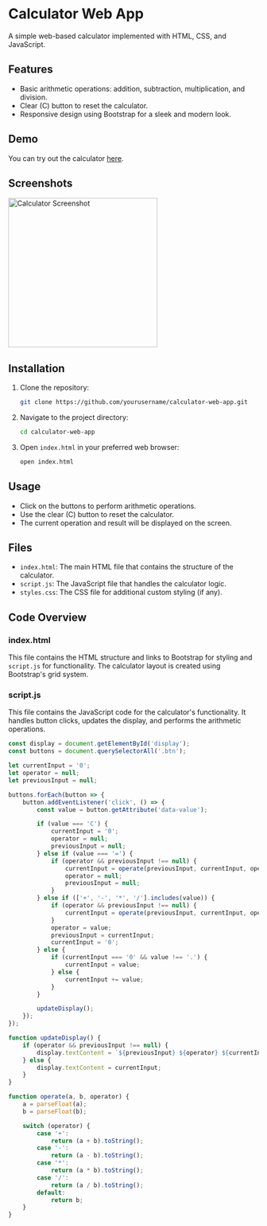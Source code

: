 # Calculator Web App

A simple web-based calculator implemented with HTML, CSS, and JavaScript.

## Features

- Basic arithmetic operations: addition, subtraction, multiplication, and division.
- Clear (C) button to reset the calculator.
- Responsive design using Bootstrap for a sleek and modern look.

## Demo

You can try out the calculator [here](https://aanthonytomas.github.io/PowerCalculator/).

## Screenshots

<img src="https://github.com/aanthonytomas/PowerCalculator/assets/92261282/508709cc-666f-4fb2-b0c1-0e0d148b482c" width="300" alt="Calculator Screenshot">


## Installation

1. Clone the repository:
    ```bash
    git clone https://github.com/yourusername/calculator-web-app.git
    ```
2. Navigate to the project directory:
    ```bash
    cd calculator-web-app
    ```
3. Open `index.html` in your preferred web browser:
    ```bash
    open index.html
    ```

## Usage

- Click on the buttons to perform arithmetic operations.
- Use the clear (C) button to reset the calculator.
- The current operation and result will be displayed on the screen.

## Files

- `index.html`: The main HTML file that contains the structure of the calculator.
- `script.js`: The JavaScript file that handles the calculator logic.
- `styles.css`: The CSS file for additional custom styling (if any).

## Code Overview

### index.html

This file contains the HTML structure and links to Bootstrap for styling and `script.js` for functionality. The calculator layout is created using Bootstrap's grid system.

### script.js

This file contains the JavaScript code for the calculator's functionality. It handles button clicks, updates the display, and performs the arithmetic operations.

```javascript
const display = document.getElementById('display');
const buttons = document.querySelectorAll('.btn');

let currentInput = '0';
let operator = null;
let previousInput = null;

buttons.forEach(button => {
    button.addEventListener('click', () => {
        const value = button.getAttribute('data-value');

        if (value === 'C') {
            currentInput = '0';
            operator = null;
            previousInput = null;
        } else if (value === '=') {
            if (operator && previousInput !== null) {
                currentInput = operate(previousInput, currentInput, operator);
                operator = null;
                previousInput = null;
            }
        } else if (['+', '-', '*', '/'].includes(value)) {
            if (operator && previousInput !== null) {
                currentInput = operate(previousInput, currentInput, operator);
            }
            operator = value;
            previousInput = currentInput;
            currentInput = '0';
        } else {
            if (currentInput === '0' && value !== '.') {
                currentInput = value;
            } else {
                currentInput += value;
            }
        }

        updateDisplay();
    });
});

function updateDisplay() {
    if (operator && previousInput !== null) {
        display.textContent = `${previousInput} ${operator} ${currentInput}`;
    } else {
        display.textContent = currentInput;
    }
}

function operate(a, b, operator) {
    a = parseFloat(a);
    b = parseFloat(b);

    switch (operator) {
        case '+':
            return (a + b).toString();
        case '-':
            return (a - b).toString();
        case '*':
            return (a * b).toString();
        case '/':
            return (a / b).toString();
        default:
            return b;
    }
}

